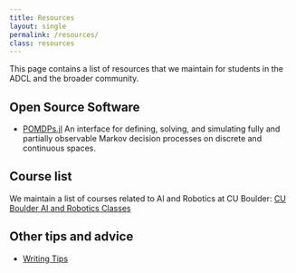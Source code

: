 ```yaml
---
title: Resources
layout: single 
permalink: /resources/
class: resources
---
```


This page contains a list of resources that we maintain for students in the ADCL and the broader community.

## Open Source Software

- [POMDPs.jl](https://github.com/JuliaPOMDP/POMDPs.jl) An interface for defining, solving, and simulating fully and partially observable Markov decision processes on discrete and continuous spaces.

## Course list

We maintain a list of courses related to AI and Robotics at CU Boulder: [CU Boulder AI and Robotics Classes](https://docs.google.com/spreadsheets/d/1-7LU1xVnkfJMTRTMNMyoVYBctCAsVx3-fXQbBtrRETk)

## Other tips and advice

- [Writing Tips](/posts/writing)
